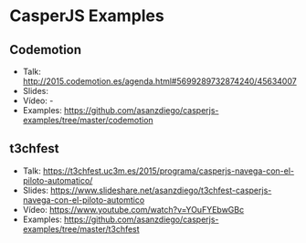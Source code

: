 # CasperJS Examples

## Codemotion

- Talk: <http://2015.codemotion.es/agenda.html#5699289732874240/45634007>
- Slides:
- Vídeo: -
- Examples: <https://github.com/asanzdiego/casperjs-examples/tree/master/codemotion>

## t3chfest

- Talk: <https://t3chfest.uc3m.es/2015/programa/casperjs-navega-con-el-piloto-automatico/>
- Slides: <https://www.slideshare.net/asanzdiego/t3chfest-casperjs-navega-con-el-piloto-automtico>
- Vídeo: <https://www.youtube.com/watch?v=YOuFYEbwGBc>
- Examples: <https://github.com/asanzdiego/casperjs-examples/tree/master/t3chfest>

